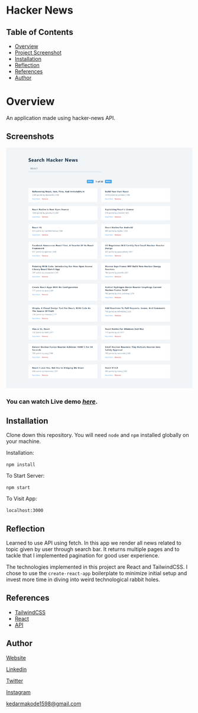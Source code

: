 # Hacker News

## Table of Contents
* [Overview](#overview)
* [Project Screenshot](#screenshots)
* [Installation](#installation)
* [Reflection](#reflection)
* [References](#references)
* [Author](#author)

# Overview
An application made using hacker-news API.

## Screenshots
![Example screenshot](./ss.png) 

### You can watch Live demo [_here_](https://spiffy-sunshine-d44de7.netlify.app/).

## Installation

Clone down this repository. You will need `node` and `npm` installed globally on your machine.  

Installation:

`npm install`  

To Start Server:

`npm start`  

To Visit App:

`localhost:3000`  

## Reflection

Learned to use API using fetch. In this app we render all news related to topic given by user through search bar. It returns multiple pages and to tackle that I implemented pagination for good user experience.

The technologies implemented in this project are React and TailwindCSS. I chose to use the `create-react-app` boilerplate to minimize initial setup and invest more time in diving into weird technological rabbit holes. 


## References
- [TailwindCSS](https://tailwindcss.com/)
- [React](https://reactjs.org/docs/getting-started.html)
- [API](https://hackernews.api-docs.io/v0/overview/introduction)

## Author

[Website](https://kedarmakode.com/)

[Linkedin](https://www.linkedin.com/in/kedar-makode-9833321ab)

[Twitter](https://twitter.com/Kedar__98)

[Instagram]()

kedarmakode1598@gmail.com


